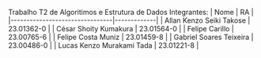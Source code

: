 Trabalho T2 de Algoritimos e Estrutura de Dados
Integrantes:
| Nome                           | RA          |
|--------------------------------|-------------|
| Allan Kenzo Seiki Takose       | 23.01362-0  |
| César Shoity Kumakura          | 23.01564-0  |
| Felipe Carillo                 | 23.00765-6  |
| Felipe Costa Muniz             | 23.01459-8  |
| Gabriel Soares Teixeira        | 23.00486-0  |
| Lucas Kenzo Murakami Tada      | 23.01221-8  |
